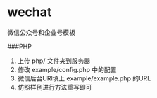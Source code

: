 # wechat
微信公众号和企业号模板

###PHP

1. 上传 php/ 文件夹到服务器
2. 修改 example/config.php 中的配置
3. 微信后台URl填上 example/example.php 的URL
4. 仿照样例进行方法重写即可

